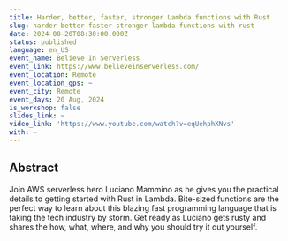 ```yaml
---
title: Harder, better, faster, stronger Lambda functions with Rust
slug: harder-better-faster-stronger-lambda-functions-with-rust
date: 2024-08-20T08:30:00.000Z
status: published
language: en_US
event_name: Believe In Serverless
event_link: https://www.believeinserverless.com/
event_location: Remote
event_location_gps: ~
event_city: Remote
event_days: 20 Aug, 2024
is_workshop: false
slides_link: ~
video_link: 'https://www.youtube.com/watch?v=eqUehphXNvs'
with: ~
---
```


## Abstract

Join AWS serverless hero Luciano Mammino as he gives you the practical details
to getting started with Rust in Lambda. Bite-sized functions are the perfect way
to learn about this blazing fast programming language that is taking the tech
industry by storm. Get ready as Luciano gets rusty and shares the how, what,
where, and why you should try it out yourself.
